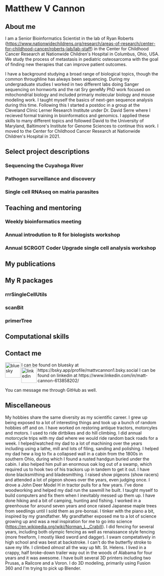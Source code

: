 # Matthew V Cannon

## About me
I am a Senior Bioinformatics Scientist in the lab of Ryan Roberts (https://www.nationwidechildrens.org/research/areas-of-research/center-for-childhood-cancer/roberts-lab/lab-staff) in the Center for Childhood Cancer Research at Nationwide Children's Hospital in Columbus, Ohio, USA. We study the process of metastasis in pediatric osteosarcoma with the goal of finding new therapies that can improve patient outcomes.

I have a background studying a broad range of biological topics, though the common throughline has always been sequencing. During my undergraduate studies I worked in two different labs doing Sanger sequencing on hornworts and the rat Sry geneMy PhD work focused on mitochondrial biology and included primariy molecular biology and mouse modeling work. I taught myself the basics of next-gen sequence analysis during this time. Following this I started a postdoc in a group at the Cleveland Clinic Lerner Research Institute under Dr. David Serre where I recieved formal training in bioinformatics and genomics. I applied these skills to many different topics and followed David to the University of Maryland, Baltimore's Institute for Genome Sciences to continue this work. I moved to the Center for Childhood Cancer Research at Nationwide Children's Hospital in 2021.

## Select project descriptions

### 

### Sequencing the Cuyahoga River

### Pathogen surveillance and discovery

### Single cell RNAseq on malria parasites


## Teaching and mentoring

### Weekly bioinformatics meeting

### Annual introdution to R for biologists workshop

### Annual SCRGOT Coder Upgrade single cell analysis workshop


## My publications

## My R packages

### rrrSingleCellUtils

### scanBit

### primerTree

## Computational skills




## Contact me

<img align="left" src="https://upload.wikimedia.org/wikipedia/commons/thumb/7/7a/Bluesky_Logo.svg/600px-Bluesky_Logo.svg.png?20240211144739" alt="bluesky" width="50" height="50"/>
I can be found on bluesky at https://bsky.app/profile/mattvcannon1.bsky.social


<img align="left" src="https://upload.wikimedia.org/wikipedia/commons/thumb/8/81/LinkedIn_icon.svg/72px-LinkedIn_icon.svg.png?20210220164014" alt="linkedin" width="50" height="50"/>
I can be found on linkedin at https://www.linkedin.com/in/matt-cannon-613858202/

You can message me through GitHub as well.

## Miscellaneous

My hobbies share the same diversity as my scientific career. I grew up being exposed to a lot of interesting things and took up a bunch of random hobbies off and on. I have worked on restoring antique tractors, motorcyles and motors. I used to ride dirtbikes and do hill climbing. I did annual motorcycle trips with my dad where we would ride random back roads for a week. I helped/watched my dad to a lot of machining over the years including using a lathe, mill and lots of filing, sanding and polishing. I helped my dad hew a log to fix a collapsed wall in a cabin from the 1800s in southern Ohio, during which I found a rusted handgun buried under the cabin. I also helped him pull an enormous oak log out of a swamp, which required us to hook two of his trackors up in tandem to get it out. I have done blacksmithing and bladesmithing. I raised show pigeons (show racers) and attended a lot of pigeon shows over the years, even judging once. I drove a John Deer Model H in tractor pulls for a few years. I've done woodworking and helped my dad run the sawmill he built. I taught myself to build computers and fix them when I inevitably messed up them up. I have done hiking and a bit of camping, hunting and fishing. I worked in a greenhouse for around seven years and once raised Japanese maple trees from seedlings until I sold them as pre-bonsai. I tinker with the piano a bit, inspired by my grandfather. My grandfather exposed me to a lot of science growing up and was a real inspiration for me to go into science (https://en.wikipedia.org/wiki/Norman_L._Crabill). I did fencing for several years, including both olympic fencing as well as renaissance style fencing (more freeform, I mostly liked sword and dagger). I swam competatively in high school and was best at backstroke. I can't do the butterfly stroke to save my life. I climbed *almost* all the way up Mt. St. Helens. I lived in a crappy, half broke-down trailer way out in the woods of Alabama for four years and it was awesome. I have built several 3D printers including two Prusas, a Railcore and a Voron. I do 3D modeling, primarily using Fusion 360 and I'm trying to pick up Blender.
